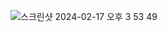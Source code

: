 ![스크린샷 2024-02-17 오후 3 53 49](https://github.com/FDlim/noona-Java-study/assets/144514175/b8a879d1-6291-4c26-99c9-c566e8c26f09)
